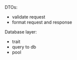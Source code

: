 DTOs:

- validate request
- format request and response

Database layer:

- trait
- query to db
- pool
